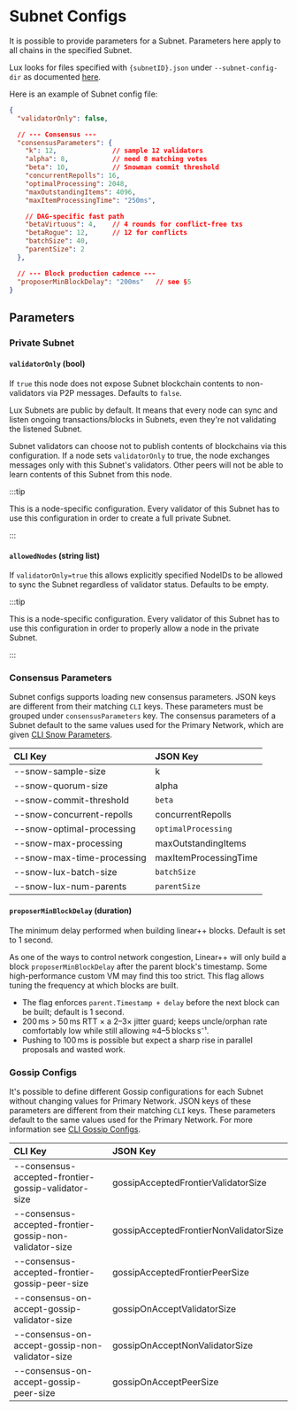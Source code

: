 # Subnet Configs

It is possible to provide parameters for a Subnet. Parameters here apply to all
chains in the specified Subnet.

Lux looks for files specified with `{subnetID}.json` under
`--subnet-config-dir` as documented
[here](https://build.lux.network/docs/nodes/configure/configs-flags#subnet-configs).

Here is an example of Subnet config file:

```json
{
  "validatorOnly": false,

  // --- Consensus ---
  "consensusParameters": {
    "k": 12,              // sample 12 validators
    "alpha": 8,           // need 8 matching votes
    "beta": 10,           // Snowman commit threshold
    "concurrentRepolls": 16,
    "optimalProcessing": 2048,
    "maxOutstandingItems": 4096,
    "maxItemProcessingTime": "250ms",

    // DAG-specific fast path
    "betaVirtuous": 4,    // 4 rounds for conflict-free txs
    "betaRogue": 12,      // 12 for conflicts
    "batchSize": 40,
    "parentSize": 2
  },

  // --- Block production cadence ---
  "proposerMinBlockDelay": "200ms"   // see §5
}
```

## Parameters

### Private Subnet

#### `validatorOnly` (bool)

If `true` this node does not expose Subnet blockchain contents to non-validators
via P2P messages. Defaults to `false`.

Lux Subnets are public by default. It means that every node can sync and
listen ongoing transactions/blocks in Subnets, even they're not validating the
listened Subnet.

Subnet validators can choose not to publish contents of blockchains via this
configuration. If a node sets `validatorOnly` to true, the node exchanges
messages only with this Subnet's validators. Other peers will not be able to
learn contents of this Subnet from this node.

:::tip

This is a node-specific configuration. Every validator of this Subnet has to use
this configuration in order to create a full private Subnet.

:::

#### `allowedNodes` (string list)

If `validatorOnly=true` this allows explicitly specified NodeIDs to be allowed
to sync the Subnet regardless of validator status. Defaults to be empty.

:::tip

This is a node-specific configuration. Every validator of this Subnet has to use
this configuration in order to properly allow a node in the private Subnet.

:::

### Consensus Parameters

Subnet configs supports loading new consensus parameters. JSON keys are
different from their matching `CLI` keys. These parameters must be grouped under
`consensusParameters` key. The consensus parameters of a Subnet default to the
same values used for the Primary Network, which are given [CLI Snow Parameters](https://build.lux.network/docs/nodes/configure/configs-flags#snow-parameters).

| CLI Key                          | JSON Key              |
| :------------------------------- | :-------------------- |
| --snow-sample-size               | k                     |
| --snow-quorum-size               | alpha                 |
| --snow-commit-threshold          | `beta`                |
| --snow-concurrent-repolls        | concurrentRepolls     |
| --snow-optimal-processing        | `optimalProcessing`   |
| --snow-max-processing            | maxOutstandingItems   |
| --snow-max-time-processing       | maxItemProcessingTime |
| --snow-lux-batch-size      | `batchSize`           |
| --snow-lux-num-parents     | `parentSize`          |

#### `proposerMinBlockDelay` (duration)

The minimum delay performed when building linear++ blocks. Default is set to 1 second.

As one of the ways to control network congestion, Linear++ will only build a
block `proposerMinBlockDelay` after the parent block's timestamp. Some
high-performance custom VM may find this too strict. This flag allows tuning the
frequency at which blocks are built.

- The flag enforces `parent.Timestamp + delay` before the next block can be built; default is 1 second.
- 200 ms > 50 ms RTT × a 2–3× jitter guard; keeps uncle/orphan rate comfortably low while still allowing ≈4–5 blocks s⁻¹.
- Pushing to 100 ms is possible but expect a sharp rise in parallel proposals and wasted work.

### Gossip Configs

It's possible to define different Gossip configurations for each Subnet without
changing values for Primary Network. JSON keys of these
parameters are different from their matching `CLI` keys. These parameters
default to the same values used for the Primary Network. For more information
see [CLI Gossip Configs](https://build.lux.network/docs/nodes/configure/configs-flags#gossiping).

| CLI Key                                                 | JSON Key                               |
| :------------------------------------------------------ | :------------------------------------- |
| --consensus-accepted-frontier-gossip-validator-size     | gossipAcceptedFrontierValidatorSize    |
| --consensus-accepted-frontier-gossip-non-validator-size | gossipAcceptedFrontierNonValidatorSize |
| --consensus-accepted-frontier-gossip-peer-size          | gossipAcceptedFrontierPeerSize         |
| --consensus-on-accept-gossip-validator-size             | gossipOnAcceptValidatorSize            |
| --consensus-on-accept-gossip-non-validator-size         | gossipOnAcceptNonValidatorSize         |
| --consensus-on-accept-gossip-peer-size                  | gossipOnAcceptPeerSize                 |
